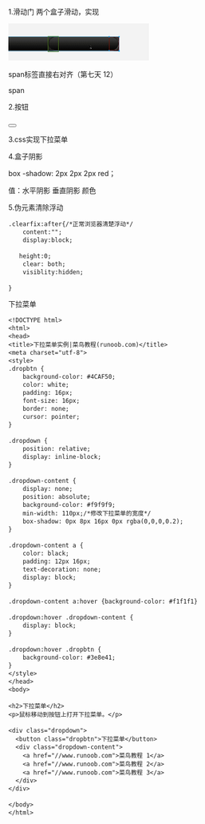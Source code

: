 1.滑动门
两个盒子滑动，实现

![1589041036171](../img/1589041036171.png)

span标签直接右对齐（第七天 12）

span

2.按钮

<button  class="" width="10px" height="10px"></button>

3.css实现下拉菜单

4.盒子阴影

box -shadow: 2px 2px 2px red；

值：水平阴影 垂直阴影      颜色

5.伪元素清除浮动

```
.clearfix:after{/*正常浏览器清楚浮动*/
	content:"";
	display:block;

​	height:0;
	clear: both;
	visiblity:hidden;
		
}
```





下拉菜单

```
<!DOCTYPE html>
<html>
<head>
<title>下拉菜单实例|菜鸟教程(runoob.com)</title>
<meta charset="utf-8">
<style>
.dropbtn {
    background-color: #4CAF50;
    color: white;
    padding: 16px;
    font-size: 16px;
    border: none;
    cursor: pointer;
}

.dropdown {
    position: relative;
    display: inline-block;
}

.dropdown-content {
    display: none;
    position: absolute;
    background-color: #f9f9f9;
    min-width: 110px;/*修改下拉菜单的宽度*/
    box-shadow: 0px 8px 16px 0px rgba(0,0,0,0.2);
}

.dropdown-content a {
    color: black;
    padding: 12px 16px;
    text-decoration: none;
    display: block;
}

.dropdown-content a:hover {background-color: #f1f1f1}

.dropdown:hover .dropdown-content {
    display: block;
}

.dropdown:hover .dropbtn {
    background-color: #3e8e41;
}
</style>
</head>
<body>

<h2>下拉菜单</h2>
<p>鼠标移动到按钮上打开下拉菜单。</p>

<div class="dropdown">
  <button class="dropbtn">下拉菜单</button>
  <div class="dropdown-content">
    <a href="//www.runoob.com">菜鸟教程 1</a>
    <a href="//www.runoob.com">菜鸟教程 2</a>
    <a href="//www.runoob.com">菜鸟教程 3</a>
  </div>
</div>

</body>
</html>
```

